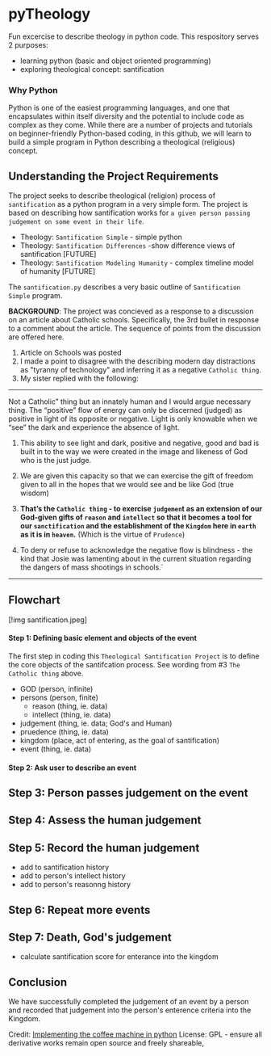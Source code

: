 # pyTheology
Fun excercise to describe theology in python code.  This respository serves 2 purposes:

- learning python (basic and object oriented programming)
- exploring theological concept: santification

### Why Python
Python is one of the easiest programming languages, and one that encapsulates within itself diversity and the potential to include code as complex as they come. While there are a number of projects and tutorials on beginner-friendly Python-based coding, in this github, we will learn to build a simple program in Python describing a theological (religious) concept. 

## Understanding the Project Requirements

The project seeks to describe theological (religion) process of `santification` as a python program in a very simple form.  The project is based on describing how santification works for `a given person passing judgement on some event in their life`.

- Theology: `Santification Simple` - simple python 
- Theology: `Santification Differences` -show difference views of santification  [FUTURE]
- Theology: `Santification Modeling Humanity` - complex timeline model of humanity [FUTURE]

The `santification.py` describes a very basic outline of `Santification Simple` program. 

**BACKGROUND**:
The project was concieved as a response to a discussion on an article about Catholic schools.  Specifically, the 3rd bullet in response to a comment about the article.  The sequence of points from the discussion are offered here. 
1. Article on Schools was posted
2. I made a point to disagree with the describing modern day distractions as "tyranny of technology" and inferring it as a negative `Catholic thing`.
3. My sister replied with the following:

-----
Not a Catholic” thing but an innately human and I would argue necessary thing.  The “positive” flow of energy can only be discerned (judged) as positive in light of its opposite or negative.  Light is only knowable when we “see” the dark and experience the absence of light. 

1. This ability to see light and dark, positive and negative, good and bad is built in to the way we were created in the image and likeness of God who is the just judge. 

2. We are given this capacity so that we can exercise the gift of freedom given to all in the hopes that we would see and be like God (true wisdom) 

3. **That’s the `Catholic thing` - to exercise `judgemen`t as an extension of our God-given gifts of `reason` and `intellect` so that it becomes a tool for our `sanctification` and the establishment of the `Kingdom` here in `earth` as it is in `heaven`.** (Which is the virtue of `Prudence`)

4. To deny or refuse to acknowledge the negative flow is blindness - the kind that Josie was lamenting about in the current situation regarding the dangers of mass shootings in schools.` 
-----



## Flowchart 

[!img santification.jpeg]

#### Step 1: Defining basic element and objects of the event
The first step in coding this `Theological Santification Project` is to define the core objects of the santifcation process.  See wording from #3 `The Catholic thing` above. 

- GOD (person, infinite)
- persons (person, finite)
  - reason (thing, ie. data)
  - intellect (thing, ie. data)
- judgement (thing, ie. data; God's and Human)
- pruedence (thing, ie. data)
- kingdom (place, act of entering, as the goal of santification)
- event (thing, ie. data)

#### Step 2: Ask user to describe an event

## Step 3: Person passes judgement on the event

## Step 4: Assess the human judgement 

## Step 5: Record the human judgement 
- add to santification history
- add to person's intellect history
- add to person's reasonng history

## Step 6: Repeat more events

## Step 7: Death, God's judgement 
- calculate santification score for enterance into the kingdom

## Conclusion

We have successfully completed the judgement of an event by a person and recorded that judgement into the person's enterence criteria into the Kingdom. 

Credit: [Implementing the coffee machine in python](https://towardsdatascience.com/implementing-the-coffee-machine-in-python/)
License: GPL - ensure all derivative works remain open source and freely shareable,
